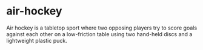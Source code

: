 # air-hockey
Air hockey is a tabletop sport where two opposing players try to score goals against each other on a low-friction table using two hand-held discs and a lightweight plastic puck.
